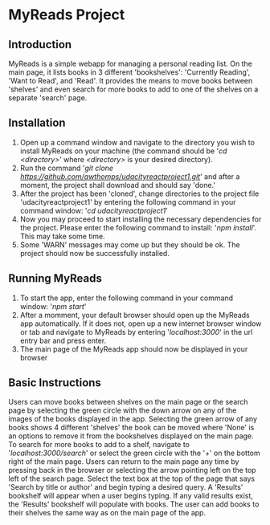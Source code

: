 # MyReads Project

## Introduction
MyReads is a simple webapp for managing a personal reading list. On the main page, it lists books in 3 different 'bookshelves': 'Currently Reading', 'Want to Read', and 'Read'. It provides the means to move books between 'shelves' and even search for more books to add to one of the shelves on a separate 'search' page.

## Installation
1. Open up a command window and navigate to the directory you wish to install MyReads on your machine (the command should be '*cd \<directory\>*' where *\<directory\>* is your desired directory).
2. Run the command '*git clone https://github.com/awthomps/udacityreactproject1.git*' and after a moment, the project shall download and should say 'done.'
3. After the project has been 'cloned', change directories to the project file 'udacityreactproject1' by entering the following command in your command window: '*cd udacityreactproject1*'
4. Now you may proceed to start installing the necessary dependencies for the project. Please enter the following command to install: '*npm install*'. This may take some time.
5. Some 'WARN' messages may come up but they should be ok. The project should now be successfully installed.

## Running MyReads
1. To start the app, enter the following command in your command window: '*npm start*'
2. After a momment, your default browser should open up the MyReads app automatically. If it does not, open up a new internet browser window or tab and navigate to MyReads by entering '*localhost:3000*' in the url entry bar and press enter.
3. The main page of the MyReads app should now be displayed in your browser

## Basic Instructions
Users can move books between shelves on the main page or the search page by selecting the green circle with the down arrow on any of the images of the books displayed in the app. Selecting the green arrow of any books shows 4 different 'shelves' the book can be moved where 'None' is an options to remove it from the bookshelves displayed on the main page. To search for more books to add to a shelf, navigate to '*localhost:3000/search*' or select the green circle with the '+' on the bottom right of the main page. Users can return to the main page any time by pressing back in the browser or selecting the arrow pointing left on the top left of the search page. Select the text box at the top of the page that says 'Search by title or author' and begin typing a desired query. A 'Results' bookshelf will appear when a user begins typing. If any valid results exist, the 'Results' bookshelf will populate with books. The user can add books to their shelves the same way as on the main page of the app.
